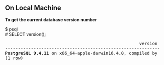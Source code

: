 <h2>On Local Machine</h2>
<b>To get the current database version number</b>   

$ psql   
\# SELECT version();  
<pre>
                                                    version                                                     
-----------------------------------------------------------------------------------------------------------------
<b>PostgreSQL 9.4.11</b> on x86_64-apple-darwin16.4.0, compiled by Apple LLVM version 8.0.0 (clang-800.0.42.1), 64-bit
(1 row)

</pre>

